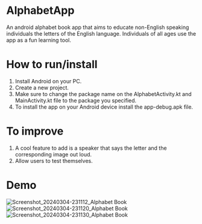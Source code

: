 # AlphabetApp
An android alphabet book app that aims to educate non-English speaking individuals the letters of the English language. Individuals of all ages use the app as a fun learning tool.

# How to run/install
1. Install Android on your PC.
2. Create a new project.
3. Make sure to change the package name on the AlphabetActivity.kt and MainActivity.kt file to the package you specified.
4. To install the app on your Android device install the app-debug.apk file.

# To improve
1. A cool feature to add is a speaker that says the letter and the corresponding image out loud.
2. Allow users to test themselves.

# Demo

![Screenshot_20240304-231112_Alphabet Book](https://github.com/snmyk/AlphabetApp/assets/67907125/6a07ee53-cc07-459a-8849-25dd62f9c837)
![Screenshot_20240304-231120_Alphabet Book](https://github.com/snmyk/AlphabetApp/assets/67907125/5f30dc97-7d9a-49a4-a4a1-788fefe0fec6)
![Screenshot_20240304-231130_Alphabet Book](https://github.com/snmyk/AlphabetApp/assets/67907125/7fcf3f5b-abab-441f-b073-4ccaaecc8459)
